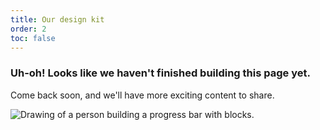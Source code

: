 ```yaml
---
title: Our design kit
order: 2
toc: false
---
```

### Uh-oh! Looks like we haven't finished building this page yet.

Come back soon, and we'll have more exciting content to share.

![Drawing of a person building a progress bar with blocks.](/assets/img/downloading.svg "Just a few more pieces to go before it is ready...")